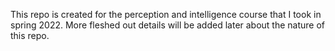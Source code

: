 This repo is created for the perception and intelligence course that I took in spring 2022.
More fleshed out details will be added later about the nature of this repo.
